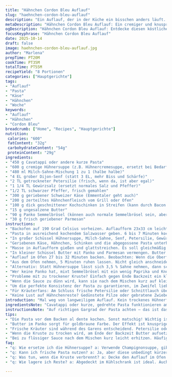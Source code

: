 ```yaml
---
title: "Hähnchen Cordon Bleu Auflauf"
slug: "haehnchen-cordon-bleu-auflauf"
description: "Ein Auflauf, der in der Küche ein bisschen anders läuft. Pasta al dente, geschmolzener Schweizer Käse, zartes Hähnchen und würziger Schinken – vermischt mit cremiger Sauce und knusprigem Topping. Der Duft von frisch gebackenem Cordon Bleu, aber als Auflauf, nicht paniert. Zart schmelzend, mit einem Hauch von Senf. Nicht zu lahm, nicht zu weich. Einfach Mischmasch mit Köpfchen, weil man bei Pasta nicht drüber gart, sonst matschig. Mit Parmesan und Panko knusprige Kruste, ohne dass der Käse zäh wird. Sättigend, mit Ecken und Kanten. Gute Alternative zum klassischen Schinken-Käse-Braten. Perfekt, wenn man Lust auf Komfort hat, aber keine Lust auf Fritteuse oder Pfanne."
metaDescription: "Hähnchen Cordon Bleu Auflauf: Ein cremiger und knuspriger Genuss, der sättigt und jeden begeistert. Ideal für Schlemmermomente in der Küche."
ogDescription: "Hähnchen Cordon Bleu Auflauf: Entdecke diesen köstlichen Auflauf mit Pasta, Schweizer Käse und würzigem Schinken. Ein perfektes Kochexperiment."
focusKeyphrase: "Hähnchen Cordon Bleu Auflauf"
date: 2025-10-14
draft: false
image: haehnchen-cordon-bleu-auflauf.jpg
author: "Marlena"
prepTime: PT20M
cookTime: PT35M
totalTime: PT55M
recipeYield: "8 Portionen"
categories: ["Hauptgerichte"]
tags:
- "Auflauf"
- "Pasta"
- "Käse"
- "Hähnchen"
- "Woche"
keywords:
- "Auflauf"
- "Hähnchen"
- "Cordon Bleu"
breadcrumb: ["Home", "Recipes", "Hauptgerichte"]
nutrition: 
 calories: "600"
 fatContent: "32g"
 carbohydrateContent: "54g"
 proteinContent: "29g"
ingredients:
- "450 g Cavatappi oder andere kurze Pasta"
- "600 g cremige Hühnersuppe (z.B. Hühnercremesuppe, ersetzt bei Bedarf durch Champignonsuppe für Twist)"
- "480 ml Milch-Sahne-Mischung 1 zu 1 (halbe halbe)"
- "4 EL grober Dijon-Senf (statt 3 EL, mehr Biss und Schärfe)"
- "2 TL getrockneter Petersilie (frisch, wenn da, ist aber egal)"
- "1 1/4 TL Gewürzsalz (ersetzt normales Salz und Pfeffer)"
- "1/2 TL schwarzer Pfeffer, frisch gemahlen"
- "300 g geriebener Schweizer Käse (Emmentaler geht auch)"
- "200 g zerteiltes Hähnchenfleisch vom Grill oder Ofen"
- "100 g dick geschnittener Kochschinken in Streifen (kann durch Bacon ersetzt werden für mehr Punch)"
- "15 g ungesalzene Butter"
- "90 g Panko Semmelbrösel (können auch normale Semmelbrösel sein, aber Panko knuspert besser)"
- "30 g frisch geriebener Parmesan"
instructions:
- "Backofen auf 190 Grad Celsius vorheizen. Auflaufform 23x33 cm leicht mit Öl oder Butterspray einsprühen. Wichtig: Kein Ankleben später."
- "Pasta in ausreichend kochendem Salzwasser geben. 6 bis 7 Minuten kochen bis al dente. Passt auf, nicht überkochen. Pasta zum Abtropfen beiseitestellen, behält noch Biss, wird im Auflauf noch gargerührt."
- "In großer Schüssel Hühnersuppe, Milch-Sahne, Senf, Petersilie, Gewürzsalz und Pfeffer gründlich verrühren. So wird die Sauce dickflüssiger und würziger."
- "Geriebenen Käse, Hähnchen, Schinken und die abgegossene Pasta unterheben. Alles gleichmäßig mischen, keine trockenen Stellen. Stimmt die Konsistenz? Zu flüssig, mehr Käse rein; zu dick, noch etwas Milch angießen."
- "Masse in Auflaufform gießen und glattstreichen. Es soll gleichmäßig verteilen, damit es gleichmäßig bäckt; keine Hügel oder Lücken lassen."
- "In kleiner Schüssel Butter mit Panko und Parmesan vermengen. Butter macht die Panade schön braun und knusprig. Für extra Crunch die Mischung direkt über den Auflauf verteilen, nicht zu dünn."
- "Auflauf im Ofen 27 bis 32 Minuten backen. Beobachten: Wenn die Oberfläche goldbraun und Blasen wirft, ist es fertig. Die Hitze verwandelt die Sauce in cremiges Gold, die Kruste sollte knuspern, leicht karamellisiert duften."
- "Aus dem Ofen nehmen, 5 Minuten ruhen lassen. Nicht gleich anschneiden, sonst läuft die Sauce weg. Durchziehen lassen, damit alles sich setzt."
- "Alternativ: Statt Hühnersuppe lässt sich 3,5 % Sahne nehmen, dann schmelzt der Käse samt Sauce noch cremiger. Mehr Senf statt Petersilie für starke Senfnase. Schinken gleich durch geräucherten Speck ersetzen, gibt mehr Tiefe."
- "Wer keine Panko hat, mixt Semmelbrösel mit ein wenig Paprika und Knoblauchpulver für würziges Topping. Butter kann auch geschmolzen in den Brösel gemischt werden – verteilt sich besser."
- "Probleme mit zu trockener Kruste? Einfach gegen Ende Backzeit ein kleines Stück Butter aufsetzen, schmilzt direkt und gibt Fett für Farbe."
- "Wenn die Sauce zu dünn wird, kann sie nach dem Mischen kurz auf kleiner Flamme erhitzt und reduziert werden – das verhindert matschigen Auflauf."
- "Um die perfekte Konsistenz der Pasta zu garantieren, im Zweifel lieber 1 Minute zu kurz kochen. Nachgaren im Ofen übernimmt die Restarbeit gut."
- "Für Kräuterfans: Am Schluss frische Petersilie oder Schnittlauch über den fertigen Auflauf streuen, gibt Frische."
- "Keine Lust auf Hähnchenreste? Gedünstete Pilze oder gebratene Zwiebeln passen ebenfalls rein für mehr Umami."
introduction: "Mal weg von langweiligem Auflauf. Kein trockenes Hühnerfleisch, keine schlabbrigen Nudeln. Der Trick: Pasta vor dem Backen perfekt bissfest kochen. Dann säuft die Sous-vide-ähnliche Sauce mit dem Käse beim Backen schön ein. Die knusprige Panko-Kruste ist ein Muss; gibt Textur, ohne alles matschig zu machen. Senf in der Sauce bringt Würze, keine Sauce ohne Geschmack! Schinken und Hähnchen-Reste geben hier ordentlich Fleisch-Biss. Seit ich den Schinken mal gegen Bacon getauscht habe, alles ein bisschen wild, aber mega wohlschmeckend. Ohne große Panier. Wer gern experimentiert: Auch geröstete Mandeln als Topping kann ich mir gut vorstellen."
ingredientsNote: "Cavatappi oder kurze, gedrehte Pasta funktionieren am besten, weil sie die cremige Sauce mit ihren Rillen gut aufnehmen. Wer keine Hühnersuppe mag, kann helle Champignonsuppe nehmen – schmeckt etwas erdiger. Den halben halben Milchmix kann man auch mit vollfetter Sahne ersetzen für mehr Cremigkeit. Dijon-Senf untermischt etwas Schärfe und hebt die Sauce auf ein neues Level. Statt Kochschinken Bacon ist keine schlechte Wahl, macht den Auflauf deftiger, aber nicht zu salzig. Die Panko-Brösel sind wichtig für die Konsistenz, keine normalen Semmelbrösel verwenden, die nehmen Fett anders auf und bräunen schnell durch. Butter in der Kruste sorgt für schöne Farbe. Parmesan im Topping macht den Unterschied – ohne schmeckt alles ziemlich fad. Kräuter frisch oder getrocknet nach eigenem Geschmack, Petersilie ist eine sichere Bank."
instructionsNote: "Auf richtigen Gargrad der Pasta achten – das ist das A und O. Pasta im Topf nicht zu weich kochen, denn sie gart im Ofen noch nach. Die Mischung aus Suppenbasis, Milch, Senf und Gewürzen muss gut verrührt werden, damit nachher nichts klumpt oder trockene Stellen sind. Wenn das Gemisch zu flüssig wird, läuft alles auseinander, keine dicke Sauce macht den Auflauf cremiger. Die Zutaten gleichmäßig unterrühren, auch einmal von unten nach oben heben, sonst gibt es Klumpen. Beim Backen darauf achten, dass die Oberseite goldbraun wird und Blasen schlägt; das zeigt den richtigen Zeitpunkt. Das Panko-Parmesan-Butter-Topping nicht zu dünn streuen, sonst wird's fad. Den Auflauf vor dem Servieren kurz ruhen lassen, sonst zerlaufen Teile auf dem Teller. Für kurze Eile kann man durch leichte Erhöhung der Hitze das Backen um 5 Minuten reduzieren, aber Gefahr, dass oben verbrennt. Für Lagerung: Reste im Kühlschrank abgedeckt, am nächsten Tag im Ofen wieder gut aufknuspern."
tips:
- "Die Pasta vor dem Backen al dente kochen. Sonst matschig! Wichtig ist die Aussagekraft der Struktur. Vor dem Backen weniger Zeit einplanen. Immer wieder probieren."
- "Butter im Panko sorgt für goldbraune Farbe. Der Effekt ist knuspriger. Bei der Menge ruhig großzügiger sein. Durchschnittlich sind 85 Gramm ideal. Panko richtig verteilen."
- "Frische Kräuter sind während des Garens entscheidend. Petersilie oder Schnittlauch über das fertige Gericht streuen. Das gibt Frische. Experimentiere mit anderen Kräutern für mehr Geschmack."
- "Wenn die Kruste zu trocken wird, am Ende der Backzeit Butter aufsetzen. Die Kruste wird durch die Flüssigkeit wieder geschmeidig. Ideal bei Trockengefahr. Weniger ist manchmal mehr."
- "Bei zu flüssiger Sauce nach dem Mischen kurz leicht erhitzen. Häufig ist die Konsistenz das Problem. Das verhindert ein Auslaufen und gibt Stabilität. Versuche, das Timing zu beachten."
faq:
- "q: Wie ersetze ich die Hühnersuppe? a: Verwende Champignonsuppe, gibt anderen Geschmack. Oder eine einfachere Gemüsebrühe. Würze dann anpassen, weniger Salz nötig."
- "q: Kann ich frische Pasta nutzen? a: Ja, aber diese unbedingt kürzer garen. Unbedingt anpassen! Die Flüssigkeit braucht etwas weniger Zeit zum Aufnehmen."
- "q: Was tun, wenn die Kruste verbrennt? a: Decke den Auflauf im Ofen mit Alufolie. So schützt du die Oberfläche. Vielleicht auch Hitze reduzieren und länger garen."
- "q: Wie lagere ich Reste? a: Abgedeckt im Kühlschrank ist ideal. Auch einfrieren möglich. Vor dem Servieren unbedingt im Ofen aufknuspern. Das macht einen Unterschied."

---
```

